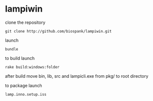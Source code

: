 lampiwin
========

clone the repository

    git clone http://github.com/biospank/lampiwin.git

launch 

    bundle

to build launch 

    rake build:windows:folder

after build move bin, lib, src and lampicli.exe from pkg/ to root directory

to package launch 

    lamp.inno.setup.iss
